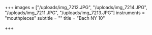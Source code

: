 +++
images = ["/uploads/img_7212.JPG", "/uploads/img_7214.JPG", "/uploads/img_7211.JPG", "/uploads/img_7213.JPG"]
instruments = "mouthpieces"
subtitle = ""
title = "Bach NY 10"

+++
